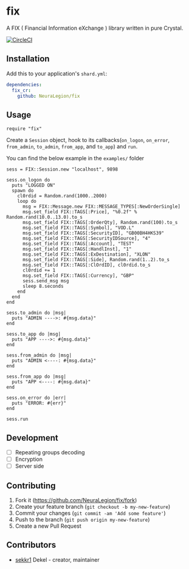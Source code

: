 # fix

A FIX ( Financial Information eXchange ) library written in pure Crystal.

[![CircleCI](https://circleci.com/gh/NeuraLegion/fix/tree/master.svg?style=svg)](https://circleci.com/gh/NeuraLegion/fix/tree/master)

## Installation

Add this to your application's `shard.yml`:

```yaml
dependencies:
  fix_cr:
    github: NeuraLegion/fix
```

## Usage

```crystal
require "fix"
```

Create a `Session` object, hook to its callbacks(`on_logon`, `on_error`, `from_admin`, `to_admin`, `from_app`, and `to_app`) and `run`.

You can find the below example in the `examples/` folder

```crystal
sess = FIX::Session.new "localhost", 9898

sess.on_logon do
  puts "LOGGED ON"
  spawn do
    cl0rdid = Random.rand(1000..2000)
    loop do
      msg = FIX::Message.new FIX::MESSAGE_TYPES[:NewOrderSingle]
      msg.set_field FIX::TAGS[:Price], "%0.2f" % Random.rand(10.0..13.0).to_s
      msg.set_field FIX::TAGS[:OrderQty], Random.rand(100).to_s
      msg.set_field FIX::TAGS[:Symbol], "VOD.L"
      msg.set_field FIX::TAGS[:SecurityID], "GB00BH4HKS39"
      msg.set_field FIX::TAGS[:SecurityIDSource], "4"
      msg.set_field FIX::TAGS[:Account], "TEST"
      msg.set_field FIX::TAGS[:HandlInst], "1"
      msg.set_field FIX::TAGS[:ExDestination], "XLON"
      msg.set_field FIX::TAGS[:Side], Random.rand(1..2).to_s
      msg.set_field FIX::TAGS[:ClOrdID], cl0rdid.to_s
      cl0rdid += 1
      msg.set_field FIX::TAGS[:Currency], "GBP"
      sess.send_msg msg
      sleep 8.seconds
    end
  end
end

sess.to_admin do |msg|
  puts "ADMIN ---->: #{msg.data}"
end

sess.to_app do |msg|
  puts "APP ---->: #{msg.data}"
end

sess.from_admin do |msg|
  puts "ADMIN <----: #{msg.data}"
end

sess.from_app do |msg|
  puts "APP <----: #{msg.data}"
end

sess.on_error do |err|
  puts "ERROR: #{err}"
end

sess.run
```

## Development

* [ ] Repeating groups decoding  
* [ ] Encryption  
* [ ] Server side  

## Contributing

1. Fork it (<https://github.com/NeuraLegion/fix/fork>)
2. Create your feature branch (`git checkout -b my-new-feature`)
3. Commit your changes (`git commit -am 'Add some feature'`)
4. Push to the branch (`git push origin my-new-feature`)
5. Create a new Pull Request

## Contributors

- [sekkr1](https://github.com/sekkr1) Dekel - creator, maintainer
